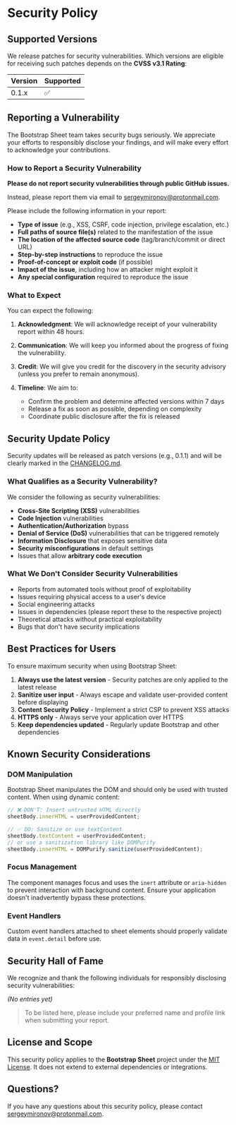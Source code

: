 # Security Policy

## Supported Versions

We release patches for security vulnerabilities. Which versions are eligible for receiving such patches depends on the **CVSS v3.1 Rating**:

| Version | Supported          |
| ------- | ------------------ |
| 0.1.x   | :white_check_mark: |

## Reporting a Vulnerability

The Bootstrap Sheet team takes security bugs seriously. We appreciate your efforts to responsibly disclose your findings, and will make every effort to acknowledge your contributions.

### How to Report a Security Vulnerability

**Please do not report security vulnerabilities through public GitHub issues.**

Instead, please report them via email to [sergeymironov@protonmail.com](mailto:sergeymironov@protonmail.com).

Please include the following information in your report:

- **Type of issue** (e.g., XSS, CSRF, code injection, privilege escalation, etc.)
- **Full paths of source file(s)** related to the manifestation of the issue
- **The location of the affected source code** (tag/branch/commit or direct URL)
- **Step-by-step instructions** to reproduce the issue
- **Proof-of-concept or exploit code** (if possible)
- **Impact of the issue**, including how an attacker might exploit it
- **Any special configuration** required to reproduce the issue

### What to Expect

You can expect the following:

1. **Acknowledgment**: We will acknowledge receipt of your vulnerability report within 48 hours.

2. **Communication**: We will keep you informed about the progress of fixing the vulnerability.

3. **Credit**: We will give you credit for the discovery in the security advisory (unless you prefer to remain anonymous).

4. **Timeline**: We aim to:
   - Confirm the problem and determine affected versions within 7 days
   - Release a fix as soon as possible, depending on complexity
   - Coordinate public disclosure after the fix is released

## Security Update Policy

Security updates will be released as patch versions (e.g., 0.1.1) and will be clearly marked in the [CHANGELOG.md](CHANGELOG.md).

### What Qualifies as a Security Vulnerability?

We consider the following as security vulnerabilities:

- **Cross-Site Scripting (XSS)** vulnerabilities
- **Code Injection** vulnerabilities
- **Authentication/Authorization** bypass
- **Denial of Service (DoS)** vulnerabilities that can be triggered remotely
- **Information Disclosure** that exposes sensitive data
- **Security misconfigurations** in default settings
- Issues that allow **arbitrary code execution**

### What We Don't Consider Security Vulnerabilities

- Reports from automated tools without proof of exploitability
- Issues requiring physical access to a user's device
- Social engineering attacks
- Issues in dependencies (please report these to the respective project)
- Theoretical attacks without practical exploitability
- Bugs that don't have security implications

## Best Practices for Users

To ensure maximum security when using Bootstrap Sheet:

1. **Always use the latest version** - Security patches are only applied to the latest release
2. **Sanitize user input** - Always escape and validate user-provided content before displaying
3. **Content Security Policy** - Implement a strict CSP to prevent XSS attacks
4. **HTTPS only** - Always serve your application over HTTPS
5. **Keep dependencies updated** - Regularly update Bootstrap and other dependencies

## Known Security Considerations

### DOM Manipulation

Bootstrap Sheet manipulates the DOM and should only be used with trusted content. When using dynamic content:

```javascript
// ❌ DON'T: Insert untrusted HTML directly
sheetBody.innerHTML = userProvidedContent;

// ✅ DO: Sanitize or use textContent
sheetBody.textContent = userProvidedContent;
// or use a sanitization library like DOMPurify
sheetBody.innerHTML = DOMPurify.sanitize(userProvidedContent);
```

### Focus Management

The component manages focus and uses the `inert` attribute or `aria-hidden` to prevent interaction with background content. Ensure your application doesn't inadvertently bypass these protections.

### Event Handlers

Custom event handlers attached to sheet elements should properly validate data in `event.detail` before use.

## Security Hall of Fame

We recognize and thank the following individuals for responsibly disclosing security vulnerabilities:

_(No entries yet)_

> To be listed here, please include your preferred name and profile link when submitting your report.

## License and Scope

This security policy applies to the **Bootstrap Sheet** project under the [MIT License](LICENSE). It does not extend to external dependencies or integrations.

## Questions?

If you have any questions about this security policy, please contact [sergeymironov@protonmail.com](mailto:sergeymironov@protonmail.com).
